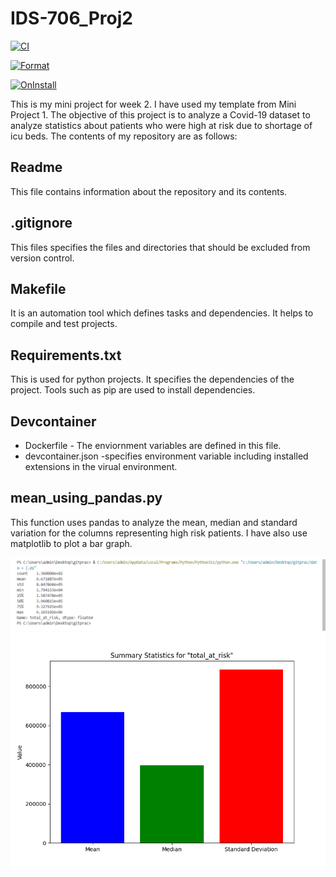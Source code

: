 
# IDS-706_Proj2
[![CI](https://github.com/Antara999333/Individual-project/actions/workflows/cicd.yml/badge.svg)](https://github.com/Antara999333/Individual-project/actions/workflows/cicd.yml)

[![Format](https://github.com/Antara999333/Individual-project/actions/workflows/format.yml/badge.svg)](https://github.com/Antara999333/Individual-project/actions/workflows/format.yml)

[![OnInstall](https://github.com/Antara999333/Individual-project/actions/workflows/install.yml/badge.svg)](https://github.com/Antara999333/Individual-project/actions/workflows/install.yml)


This is my mini project for week 2. I have used my template from Mini Project 1. The objective of this project is to analyze a Covid-19 dataset to analyze statistics about patients who were high at risk due to shortage of icu beds. 
The contents of my repository are as follows:

## Readme
This file contains information about the repository and its contents.

## .gitignore
This files specifies the files and directories that should be excluded from version control. 

## Makefile
It is an automation tool which defines tasks and dependencies. It helps to compile and test projects. 

## Requirements.txt
This is used for python projects. It specifies the dependencies of the project. Tools such as pip are used to install dependencies. 

## Devcontainer
 * Dockerfile - The enviornment variables are defined in this file.
 * devcontainer.json -specifies environment variable including installed extensions in the virual environment. 

## mean_using_pandas.py
This function uses pandas to analyze the mean, median and standard variation for the columns representing high risk patients. 
I have also use matplotlib to plot a bar graph. 

![Image Alt Text](https://github.com/Antara999333/IDS-706_Proj2/blob/main/desc_stats.png?raw=true)
![Image Alt Text](https://github.com/Antara999333/IDS-706_Proj2/blob/main/MIni%20proj%202%20image.png?raw=true)





